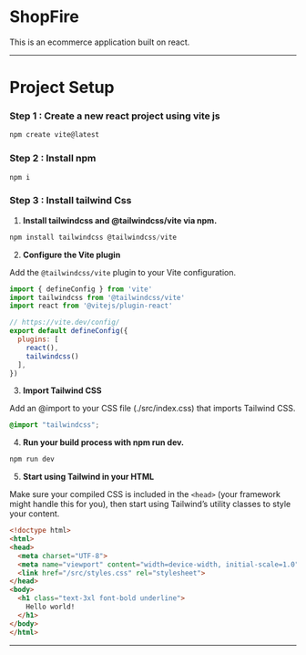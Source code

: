 # ShopFire
This is an ecommerce application built on react.

---

# Project Setup

### **Step 1 : Create a new react project using vite js**

```jsx
npm create vite@latest
```

### **Step 2 : Install npm**

```jsx
npm i
```

### **Step 3 :** Install tailwind Css

1. **Install tailwindcss and @tailwindcss/vite via npm.**

```jsx
npm install tailwindcss @tailwindcss/vite
```

2. **Configure the Vite plugin**

Add the `@tailwindcss/vite` plugin to your Vite configuration.

```jsx
import { defineConfig } from 'vite'
import tailwindcss from '@tailwindcss/vite'
import react from '@vitejs/plugin-react'

// https://vite.dev/config/
export default defineConfig({
  plugins: [
    react(),
    tailwindcss()
  ],
})

```

3. **Import Tailwind CSS**

Add an @import to your CSS file (./src/index.css) that imports Tailwind CSS.

```css
@import "tailwindcss";
```

4. **Run your build process with npm run dev.**

```jsx
npm run dev
```

5. **Start using Tailwind in your HTML**

Make sure your compiled CSS is included in the `<head>` (your framework might handle this for you), then start using Tailwind’s utility classes to style your content.

```html
<!doctype html>
<html>
<head>
  <meta charset="UTF-8">
  <meta name="viewport" content="width=device-width, initial-scale=1.0">
  <link href="/src/styles.css" rel="stylesheet">
</head>
<body>
  <h1 class="text-3xl font-bold underline">
    Hello world!
  </h1>
</body>
</html>
```

---